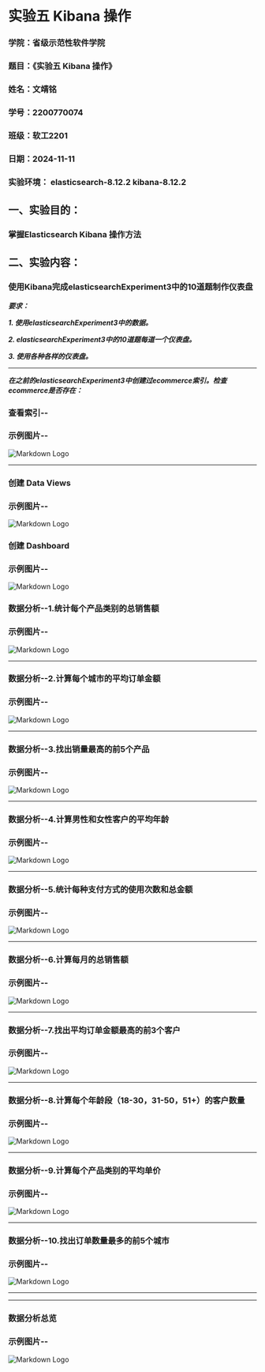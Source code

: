 # 实验五 Kibana 操作

### 学院：省级示范性软件学院

### 题目：《实验五 Kibana 操作》

### 姓名：文靖铭

### 学号：2200770074

### 班级：软工2201

### 日期：2024-11-11

### 实验环境： elasticsearch-8.12.2   kibana-8.12.2

## 一、实验目的：

### 掌握Elasticsearch Kibana 操作方法

## 二、实验内容：

### 使用Kibana完成elasticsearchExperiment3中的10道题制作仪表盘
***要求：***

***1. 使用elasticsearchExperiment3中的数据。***

***2. elasticsearchExperiment3中的10道题每道一个仪表盘。***

***3. 使用各种各样的仪表盘。***

***

***在之前的elasticsearchExperiment3中创建过ecommerce索引。检查ecommerce是否存在：***
### 查看索引--

### 示例图片--
![Markdown Logo](./images/014.png)

***
### 创建 Data Views

### 示例图片--
![Markdown Logo](./images/013.png)

### 创建 Dashboard

### 示例图片--
![Markdown Logo](./images/012.png)

### 数据分析--1.统计每个产品类别的总销售额

### 示例图片--
![Markdown Logo](./images/01.png)
***

### 数据分析--2.计算每个城市的平均订单金额

### 示例图片--
![Markdown Logo](./images/02.png)
***

### 数据分析--3.找出销量最高的前5个产品

### 示例图片--
![Markdown Logo](./images/03.png)
***

### 数据分析--4.计算男性和女性客户的平均年龄

### 示例图片--
![Markdown Logo](./images/04.png)
***

### 数据分析--5.统计每种支付方式的使用次数和总金额

### 示例图片--
![Markdown Logo](./images/05.png)
***

### 数据分析--6.计算每月的总销售额

### 示例图片--
![Markdown Logo](./images/06.png)
***

### 数据分析--7.找出平均订单金额最高的前3个客户

### 示例图片--
![Markdown Logo](./images/07.png)
***

### 数据分析--8.计算每个年龄段（18-30，31-50，51+）的客户数量

### 示例图片--
![Markdown Logo](./images/08.png)
***

### 数据分析--9.计算每个产品类别的平均单价

### 示例图片--
![Markdown Logo](./images/09.png)
***

### 数据分析--10.找出订单数量最多的前5个城市

### 示例图片--
![Markdown Logo](./images/010.png)


***
***
### 数据分析总览

### 示例图片--
![Markdown Logo](./images/011.png)

